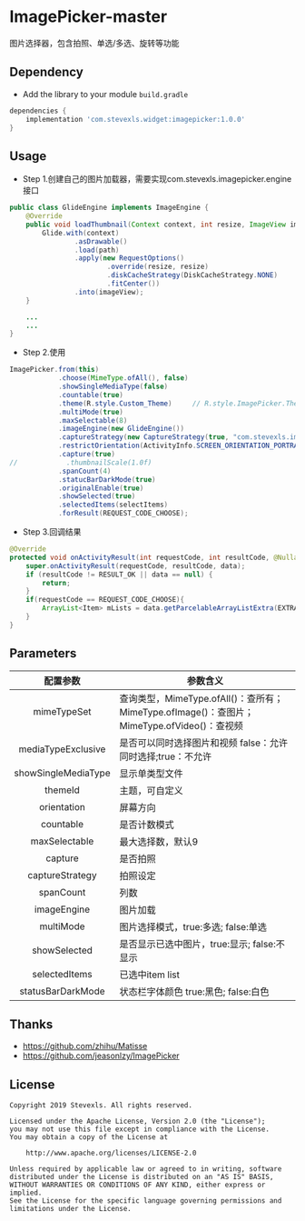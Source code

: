 # ImagePicker-master
图片选择器，包含拍照、单选/多选、旋转等功能

## Dependency
- Add the library to your module `build.gradle`
```gradle
dependencies {
	implementation 'com.stevexls.widget:imagepicker:1.0.0'
}
```
## Usage
- Step 1.创建自己的图片加载器，需要实现com.stevexls.imagepicker.engine接口
```java
public class GlideEngine implements ImageEngine {
    @Override
    public void loadThumbnail(Context context, int resize, ImageView imageView, String path) {
        Glide.with(context)
                .asDrawable()
                .load(path)
                .apply(new RequestOptions()
                        .override(resize, resize)
                        .diskCacheStrategy(DiskCacheStrategy.NONE)
                        .fitCenter())
                .into(imageView);
    }

    ...
    ...
}
```

- Step 2.使用
```java
ImagePicker.from(this)
            .choose(MimeType.ofAll(), false)
            .showSingleMediaType(false)
            .countable(true)
            .theme(R.style.Custom_Theme)     // R.style.ImagePicker.Theme
            .multiMode(true)
            .maxSelectable(8)
            .imageEngine(new GlideEngine())
            .captureStrategy(new CaptureStrategy(true, "com.stevexls.imagepickerdemo.fileprovider", "ImagePicker/Pictures"))
            .restrictOrientation(ActivityInfo.SCREEN_ORIENTATION_PORTRAIT)
            .capture(true)
//            .thumbnailScale(1.0f)
            .spanCount(4)
            .statucBarDarkMode(true)
            .originalEnable(true)
            .showSelected(true)
            .selectedItems(selectItems)
            .forResult(REQUEST_CODE_CHOOSE);
```

- Step 3.回调结果
```java
@Override
protected void onActivityResult(int requestCode, int resultCode, @Nullable Intent data) {
    super.onActivityResult(requestCode, resultCode, data);
    if (resultCode != RESULT_OK || data == null) {
        return;
    }
    if(requestCode == REQUEST_CODE_CHOOSE){
        ArrayList<Item> mLists = data.getParcelableArrayListExtra(EXTRA_RESULT_SELECTION);
    }
}
```

## Parameters
|配置参数|参数含义|
|:--:|--|
|mimeTypeSet|查询类型，MimeType.ofAll()：查所有；MimeType.ofImage()：查图片；MimeType.ofVideo()：查视频|
|mediaTypeExclusive|是否可以同时选择图片和视频 false：允许同时选择;true：不允许|
|showSingleMediaType|显示单类型文件|
|themeId|主题，可自定义|
|orientation|屏幕方向|
|countable|是否计数模式|
|maxSelectable|最大选择数，默认9|
|capture|是否拍照|
|captureStrategy|拍照设定|
|spanCount|列数|
|imageEngine|图片加载|
|multiMode|图片选择模式，true:多选; false:单选|
|showSelected|是否显示已选中图片，true:显示; false:不显示|
|selectedItems|已选中item list|
|statusBarDarkMode|状态栏字体颜色 true:黑色; false:白色|

## Thanks
- https://github.com/zhihu/Matisse
- https://github.com/jeasonlzy/ImagePicker

## License

    Copyright 2019 Stevexls. All rights reserved.

    Licensed under the Apache License, Version 2.0 (the "License");
    you may not use this file except in compliance with the License.
    You may obtain a copy of the License at

        http://www.apache.org/licenses/LICENSE-2.0

    Unless required by applicable law or agreed to in writing, software
    distributed under the License is distributed on an "AS IS" BASIS,
    WITHOUT WARRANTIES OR CONDITIONS OF ANY KIND, either express or implied.
    See the License for the specific language governing permissions and
    limitations under the License.
